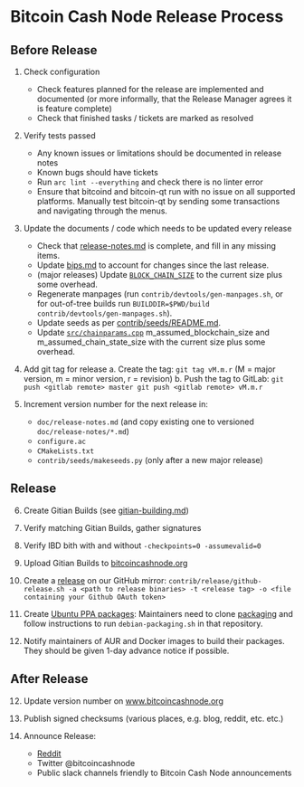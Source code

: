 Bitcoin Cash Node Release Process
=================================


## Before Release

1. Check configuration
    - Check features planned for the release are implemented and documented
      (or more informally, that the Release Manager agrees it is feature complete)
    - Check that finished tasks / tickets are marked as resolved

2. Verify tests passed
    - Any known issues or limitations should be documented in release notes
    - Known bugs should have tickets
    - Run `arc lint --everything` and check there is no linter error
    - Ensure that bitcoind and bitcoin-qt run with no issue on all supported
      platforms.
      Manually test bitcoin-qt by sending some transactions and navigating
      through the menus.

3. Update the documents / code which needs to be updated every release
    - Check that [release-notes.md](release-notes.md) is complete, and fill in
      any missing items.
    - Update [bips.md](bips.md) to account for changes since the last release.
    - (major releases) Update [`BLOCK_CHAIN_SIZE`](../src/qt/intro.cpp) to the
      current size plus some overhead.
    - Regenerate manpages (run `contrib/devtools/gen-manpages.sh`, or for
      out-of-tree builds run `BUILDDIR=$PWD/build contrib/devtools/gen-manpages.sh`).
    - Update seeds as per [contrib/seeds/README.md](../contrib/seeds/README.md).
    - Update [`src/chainparams.cpp`](../src/chainparams.cpp) m_assumed_blockchain_size
      and m_assumed_chain_state_size with the current size plus some overhead.

4. Add git tag for release
    a. Create the tag: `git tag vM.m.r` (M = major version, m = minor version,
       r = revision)
    b. Push the tag to GitLab:
        ```
        git push <gitlab remote> master
        git push <gitlab remote> vM.m.r
        ```

5. Increment version number for the next release in:
    - `doc/release-notes.md` (and copy existing one to versioned `doc/release-notes/*.md`)
    - `configure.ac`
    - `CMakeLists.txt`
    - `contrib/seeds/makeseeds.py` (only after a new major release)

## Release

6. Create Gitian Builds (see [gitian-building.md](gitian-building.md))

7. Verify matching Gitian Builds, gather signatures

8. Verify IBD bith with and without `-checkpoints=0 -assumevalid=0`

9. Upload Gitian Builds to [bitcoincashnode.org](https://bitcoincashnode.org/)

10. Create a [release](https://github.com/bitcoin-cash-node/bitcoin-cash-node)
    on our GitHub mirror: `contrib/release/github-release.sh -a
    <path to release binaries> -t <release tag> -o
    <file containing your Github OAuth token>`

11. Create [Ubuntu PPA packages](https://launchpad.net/~bitcoin-cash-node/+archive/ubuntu/ppa):
    Maintainers need to clone [packaging](https://gitlab.com/bitcoin-cash-node/bchn-sw/packaging)
    and follow instructions to run `debian-packaging.sh` in that repository.

12. Notify maintainers of AUR and Docker images to build their packages.
    They should be given 1-day advance notice if possible.

## After Release

12. Update version number on www.bitcoincashnode.org

13. Publish signed checksums (various places, e.g. blog, reddit, etc. etc.)

14. Announce Release:
    - [Reddit](https://www.reddit.com/r/bitcoincashnode/)
    - Twitter @bitcoincashnode
    - Public slack channels friendly to Bitcoin Cash Node announcements

